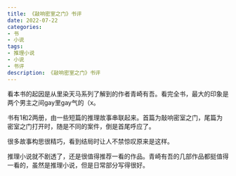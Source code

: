 ```yaml
---
title: 《敲响密室之门》书评
date: 2022-07-22
categories:
- 书
- 小说
tags:
- 推理小说
- 小说
- 书评
description: 《敲响密室之门》书评
---
```


看本书的起因是从里染天马系列了解到的作者青崎有吾。看完全书，最大的印象是两个男主之间gay里gay气的（x。

书有1和2两册，由一些短篇的推理故事串联起来。首篇为敲响密室之门，尾篇为密室之门打开时，随是不同的案件，倒是首尾呼应了。

很多故事构思很精巧，看到结局时让人不禁惊叹原来是这样。

推理小说就不剧透了，还是很值得推荐一看的作品。青崎有吾的几部作品都挺值得一看的，虽然是推理小说，但是日常部分写得很好。